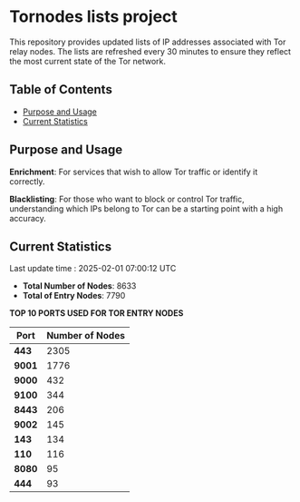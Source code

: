 # Tornodes lists project

This repository provides updated lists of IP addresses associated with Tor relay nodes. The lists are refreshed every 30 minutes to ensure they reflect the most current state of the Tor network.

## Table of Contents

- [Purpose and Usage](#purpose-and-usage)
- [Current Statistics](#current-statistics)


## Purpose and Usage

**Enrichment**: For services that wish to allow Tor traffic or identify it correctly.

**Blacklisting**: For those who want to block or control Tor traffic, understanding which IPs belong to Tor can be a starting point with a high accuracy.

## Current Statistics

Last update time : 2025-02-01 07:00:12 UTC

- **Total Number of Nodes**: 8633
- **Total of Entry Nodes**: 7790

**TOP 10 PORTS USED FOR TOR ENTRY NODES**

| **Port** | **Number of Nodes** |
|------|-----------------|
| **443**   | 2305  |
| **9001**   | 1776  |
| **9000**   | 432  |
| **9100**   | 344  |
| **8443**   | 206  |
| **9002**   | 145  |
| **143**   | 134  |
| **110**   | 116  |
| **8080**   | 95  |
| **444**   | 93  |

